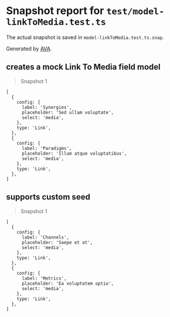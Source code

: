 # Snapshot report for `test/model-linkToMedia.test.ts`

The actual snapshot is saved in `model-linkToMedia.test.ts.snap`.

Generated by [AVA](https://avajs.dev).

## creates a mock Link To Media field model

> Snapshot 1

    [
      {
        config: {
          label: 'Synergies',
          placeholder: 'Sed ullam voluptate',
          select: 'media',
        },
        type: 'Link',
      },
      {
        config: {
          label: 'Paradigms',
          placeholder: 'Illum atque voluptatibus',
          select: 'media',
        },
        type: 'Link',
      },
    ]

## supports custom seed

> Snapshot 1

    [
      {
        config: {
          label: 'Channels',
          placeholder: 'Saepe et at',
          select: 'media',
        },
        type: 'Link',
      },
      {
        config: {
          label: 'Metrics',
          placeholder: 'Ea voluptatem optio',
          select: 'media',
        },
        type: 'Link',
      },
    ]
